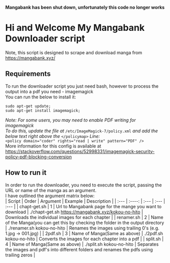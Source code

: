 **Mangabank has been shut down, unfortunately this code no longer works**
# Hi and Welcome My Mangabank Downloader script
Note, this script is designed to scrape and download manga from https://mangabank.xyz/
## Requirements
To run the downloader script you just need bash, however to process the output into a pdf you need - imagemagick  
You can run the below to install it:  
```
sudo apt-get update;  
sudo apt-get install imagemagick;  
```  
*Note: For some users, you may need to enable PDF writing for imagemagick*  
*To do this, update the file at* `/etc/ImageMagick-7/policy.xml` *and add the below text right above the* `</policymap>` *Line:*  
`<policy domain="coder" rights="read | write" pattern="PDF" />`  
More information for this config is available at https://stackoverflow.com/questions/52998331/imagemagick-security-policy-pdf-blocking-conversion
## How to run it
In order to run the downloader, you need to execute the script, passing the URL or name of the manga as an argument.  
I have outlined the argument matrix below:  
| Script     | Order | Argument | Example     | Description | 
| :---       |   :----: |    :---   | :--- | :--- |
| chapt-get.sh | 1 | Url to Mangabank page for the mange you want to download | ./chapt-get.sh https://mangabank.xyz/kokou-no-hito | Downloads the individual images for each chapter |
| renamer.sh | 2 | Name of the Manga(you can get this by checking the folder in the output directory | ./renamer.sh kokou-no-hito | Renames the images using trailing 0's (e.g. 1.jpg -> 001.jpg) |
| 2pdf.sh | 3 | Name of Manga(Same as above) | ./2pdf.sh kokou-no-hito | Converts the images for each chapter into a pdf |
| split.sh | 4 | Name of Manga(Same as above) | ./split.sh kokou-no-hito | Separates the images and pdf's into different folders and renames the pdfs using trailing zeros |
